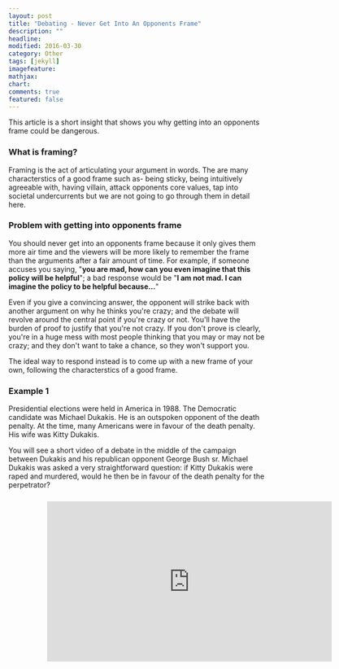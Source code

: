 ```yaml
---
layout: post
title: "Debating - Never Get Into An Opponents Frame"
description: ""
headline: 
modified: 2016-03-30
category: Other
tags: [jekyll]
imagefeature: 
mathjax: 
chart: 
comments: true
featured: false
---
```


This article is a short insight that shows you why getting into an opponents frame could be dangerous.

### What is framing?

Framing is the act of articulating your argument in words. The are many characterstics of a good frame such as- being sticky, being intuitively agreeable with, having villain, attack opponents core values, tap into societal undercurrents but we are not going to go through them in detail here.

### Problem with getting into opponents frame

You should never get into an opponents frame because it only gives them more air time and the viewers will be more likely to remember the frame than the arguments after a fair amount of time. For example, if someone accuses you saying, "**you are mad, how can you even imagine that this policy will be helpful**"; a bad response would be "**I am not mad. I can imagine the policy to be helpful because...**" 

Even if you give a convincing answer, the opponent will strike back with another argument on why he thinks you're crazy; and the debate will revolve around the central point if you're crazy or not. You'll have the burden of proof to justify that you're not crazy. If you don't prove is clearly, you're in a huge mess with most people thinking that you may or may not be crazy; and they don't want to take a chance, so they won't support you.

The ideal way to respond instead is to come up with a new frame of your own, following the characterstics of a good frame.

### Example 1

Presidential elections were held in America in 1988. The Democratic candidate was Michael Dukakis. He is an outspoken opponent of the death penalty. At the time, many Americans were in favour of the death penalty. His wife was Kitty Dukakis.

You will see a short video of a debate in the middle of the campaign between Dukakis and his republican opponent George Bush sr. Michael Dukakis was asked a very straightforward question: if Kitty Dukakis were raped and murdered, would he then be in favour of the death penalty for the perpetrator?

<div style="height:100%;width:100%;text-align:center;padding: 2% 15% 2% 15%;">
  <iframe width="560" height="315" src="https://www.youtube.com/embed/kKCHxKKPXak" frameborder="0" allowfullscreen></iframe>
</div>

Even though that's not the best response, Michael Dukakis doged a bullet not getting into the opponents frame. He responds to the allegation and comes out of the frame making his larger point. If he did go into the frame, his response would be something in the lines of, "**No, even if my wife Kitty Dukakis were raped and murdered, I would still not being favor of death penality. The reason is because...**" 

Even though that might be a sensible thing to say, in the context of the debate he would sound like a lunatic with no empathy. 

### Example 2

Here's an instance where Richard Nixon, president of the USA denies his involvement in the Watergate scandal on November 17th 1973 by getting into the opponents frame and saying, "**I am not a crook**" Recognize why this is a bad way to respond as you watch the video.

<div style="height:100%;width:100%;text-align:center;padding: 2% 15% 2% 15%;">
  <iframe width="560" height="315" src="https://www.youtube.com/embed/sh163n1lJ4M" frameborder="0" allowfullscreen></iframe>
</div>


-----

To learn more about framing and creating powerful political messages, take the online course: https://www.edx.org/course/framing-how-politicians-debate-delftx-frame101x

This article is a product of my learnings from the course.

### Course Trailer

<div style="height:100%;width:100%;text-align:center;padding: 2% 15% 2% 15%;">
  <iframe width="560" height="315" src="https://www.youtube.com/embed/bN_C4V5J014" frameborder="0" allowfullscreen></iframe>
</div>